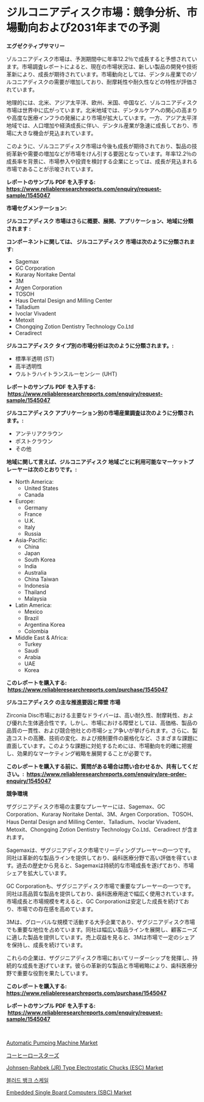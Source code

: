 <p><h1>ジルコニアディスク市場：競争分析、市場動向および2031年までの予測</h1></p><p><strong>エグゼクティブサマリー</strong></p>
<p><p>ゾルコニアディスク市場は、予測期間中に年率12.2％で成長すると予想されています。市場調査レポートによると、現在の市場状況は、新しい製品の開発や技術革新により、成長が期待されています。市場動向としては、デンタル産業でのゾルコニアディスクの需要が増加しており、耐摩耗性や耐久性などの特性が評価されています。</p><p>地理的には、北米、アジア太平洋、欧州、米国、中国など、ゾルコニアディスク市場は世界中に広がっています。北米地域では、デンタルケアへの関心の高まりや高度な医療インフラの発展により市場が拡大しています。一方、アジア太平洋地域では、人口増加や経済成長に伴い、デンタル産業が急速に成長しており、市場に大きな機会が見込まれています。</p><p>このように、ゾルコニアディスク市場は今後も成長が期待されており、製品の技術革新や需要の増加などが市場をけん引する要因となっています。年率12.2％の成長率を背景に、市場参入や投資を検討する企業にとっては、成長が見込まれる市場であることが示唆されています。</p></p>
<p><strong>レポートのサンプル PDF を入手する: <a href="https://www.reliableresearchreports.com/enquiry/request-sample/1545047">https://www.reliableresearchreports.com/enquiry/request-sample/1545047</a></strong></p>
<p><strong>市場セグメンテーション:</strong></p>
<p><strong> ジルコニアディスク 市場はさらに概要、展開、アプリケーション、地域に分類されます :</strong></p>
<p><strong>コンポーネントに関しては、 ジルコニアディスク 市場は次のように分類されます: &nbsp;</strong></p>
<p><ul><li>Sagemax</li><li>GC Corporation</li><li>Kuraray Noritake Dental</li><li>3M</li><li>Argen Corporation</li><li>TOSOH</li><li>Haus Dental Design and Milling Center</li><li>Talladium</li><li>Ivoclar Vivadent</li><li>Metoxit</li><li>Chongqing Zotion Dentistry Technology Co.Ltd</li><li>Ceradirect</li></ul></p>
<p><strong> ジルコニアディスク タイプ別の市場分析は次のように分類されます。:</strong></p>
<p><ul><li>標準半透明 (ST)</li><li>高半透明性</li><li>ウルトラハイトランスルーセンシー (UHT)</li></ul></p>
<p><strong>レポートのサンプル PDF を入手する: &nbsp;<a href="https://www.reliableresearchreports.com/enquiry/request-sample/1545047">https://www.reliableresearchreports.com/enquiry/request-sample/1545047</a></strong></p>
<p><strong> ジルコニアディスク アプリケーション別の市場産業調査は次のように分類されます。:</strong></p>
<p><ul><li>アンテリアクラウン</li><li>ポストクラウン</li><li>その他</li></ul></p>
<p><strong>地域に関して言えば、ジルコニアディスク 地域ごとに利用可能なマーケットプレーヤーは次のとおりです。:</strong></p>
<p><ul>
    <li>
        North America:
        <ul>
            <li>United States</li>
            <li>Canada</li>
        </ul>
    </li>
    <li>
        Europe:
        <ul>
            <li>Germany</li>
            <li>France</li>
            <li>U.K.</li>
            <li>Italy</li>
            <li>Russia</li>
        </ul>
    </li>
    <li>
        Asia-Pacific:
        <ul>
            <li>China</li>
            <li>Japan</li>
            <li>South Korea</li>
            <li>India</li>
            <li>Australia</li>
            <li>China Taiwan</li>
            <li>Indonesia</li>
            <li>Thailand</li>
            <li>Malaysia</li>
        </ul>
    </li>
    <li>
        Latin America:
        <ul>
            <li>Mexico</li>
            <li>Brazil</li>
            <li>Argentina Korea</li>
            <li>Colombia</li>
        </ul>
    </li>
    <li>
        Middle East & Africa:
        <ul>
            <li>Turkey</li>
            <li>Saudi</li>
            <li>Arabia</li>
            <li>UAE</li>
            <li>Korea</li>
        </ul>
    </li>
    </ul></p>
<p><strong>このレポートを購入する: &nbsp;<a href="https://www.reliableresearchreports.com/purchase/1545047">https://www.reliableresearchreports.com/purchase/1545047</a></strong></p>
<p><strong>ジルコニアディスク の主な推進要因と障壁 市場</strong></p>
<p><p>Zirconia Disc市場における主要なドライバーは、高い耐久性、耐摩耗性、および優れた生体適合性です。しかし、市場における障壁としては、高価格、製品の品質の一貫性、および競合他社との市場シェア争いが挙げられます。さらに、製造コストの高騰、技術の変化、および規制要件の厳格化など、さまざまな課題に直面しています。このような課題に対処するためには、市場動向を的確に把握し、効果的なマーケティング戦略を展開することが必要です。</p></p>
<p><strong>このレポートを購入する前に、質問がある場合は問い合わせるか、共有してください。:&nbsp; <a href="https://www.reliableresearchreports.com/enquiry/pre-order-enquiry/1545047">https://www.reliableresearchreports.com/enquiry/pre-order-enquiry/1545047</a></strong></p>
<p><strong>競争環境</strong></p>
<p><p>ザグジニアディスク市場の主要なプレーヤーには、Sagemax、GC Corporation、Kuraray Noritake Dental、3M、Argen Corporation、TOSOH、Haus Dental Design and Milling Center、Talladium、Ivoclar Vivadent、Metoxit、Chongqing Zotion Dentistry Technology Co.Ltd、Ceradirect が含まれます。</p><p>Sagemaxは、ザグジニアディスク市場でリーディングプレーヤーの一つです。同社は革新的な製品ラインを提供しており、歯科医療分野で高い評価を得ています。過去の歴史から見ると、Sagemaxは持続的な市場成長を遂げており、市場シェアを拡大しています。</p><p>GC Corporationも、ザグジニアディスク市場で重要なプレーヤーの一つです。同社は高品質な製品を提供しており、歯科医療用途で幅広く使用されています。市場成長と市場規模を考えると、GC Corporationは安定した成長を続けており、市場での存在感を高めています。</p><p>3Mは、グローバルな規模で活動する大手企業であり、ザグジニアディスク市場でも重要な地位を占めています。同社は幅広い製品ラインを展開し、顧客ニーズに適した製品を提供しています。売上収益を見ると、3Mは市場で一定のシェアを保持し、成長を続けています。</p><p>これらの企業は、ザグジニアディスク市場においてリーダーシップを発揮し、持続的な成長を遂げています。彼らの革新的な製品と市場戦略により、歯科医療分野で重要な役割を果たしています。</p></p>
<p><strong>このレポートを購入する: &nbsp; <a href="https://www.reliableresearchreports.com/purchase/1545047">https://www.reliableresearchreports.com/purchase/1545047</a></strong></p>
<p><strong>レポートのサンプル PDF を入手する: &nbsp;<a href="https://www.reliableresearchreports.com/enquiry/request-sample/1545047">https://www.reliableresearchreports.com/enquiry/request-sample/1545047</a></strong><strong></strong></p>
<p>&nbsp;</p>
<p><p><a href="https://view.publitas.com/reportprime-1/automatic-pumping-machine-market-size-market-share-and-global-market-analysis-report-2024-2031/">Automatic Pumping Machine Market</a></p><p><a href="https://medium.com/@byroalenzuela76845/%E3%82%B3%E3%83%BC%E3%83%92%E3%83%BC%E3%83%AD%E3%83%BC%E3%82%B9%E3%82%BF%E3%83%BC%E5%B8%82%E5%A0%B4%E8%AA%BF%E6%9F%BB%E3%83%AC%E3%83%9D%E3%83%BC%E3%83%88-%E3%81%9D%E3%81%AE%E6%AD%B4%E5%8F%B2%E3%81%A82031%E5%B9%B4%E3%81%BE%E3%81%A7%E3%81%AE%E4%BA%88%E6%B8%AC-02ddf8c327a8">コーヒーロースターズ</a></p><p><a href="https://github.com/Krish2023na/Market-Research-Report-List-3/blob/main/johnsen-rahbek-jr-type-electrostatic-chucks-esc-market.md">Johnsen-Rahbek (JR) Type Electrostatic Chucks (ESC) Market</a></p><p><a href="https://github.com/vs10l4sfg5c/Market-Research-Report-List-1/blob/main/926917712828.md">블러드 뱅크 스케일</a></p><p><a href="https://github.com/bmorecock/Market-Research-Report-List-2/blob/main/embedded-single-board-computers-sbc-market.md">Embedded Single Board Computers (SBC) Market</a></p></p>